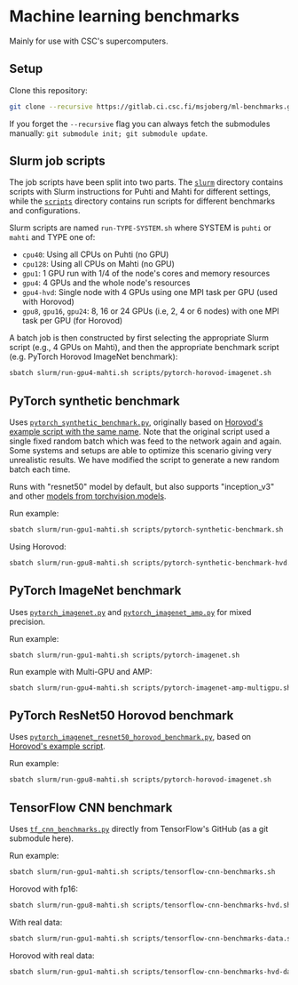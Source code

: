 # Machine learning benchmarks

Mainly for use with CSC's supercomputers.

## Setup

Clone this repository:

```bash
git clone --recursive https://gitlab.ci.csc.fi/msjoberg/ml-benchmarks.git
```

If you forget the `--recursive` flag you can always fetch the submodules
manually: `git submodule init; git submodule update`.

## Slurm job scripts

The job scripts have been split into two parts. The [`slurm`](slurm) directory
contains scripts with Slurm instructions for Puhti and Mahti for different
settings, while the [`scripts`](scripts) directory contains run scripts for
different benchmarks and configurations.

Slurm scripts are named `run-TYPE-SYSTEM.sh` where SYSTEM is `puhti` or `mahti`
and TYPE one of:

- `cpu40`: Using all CPUs on Puhti (no GPU)
- `cpu128`: Using all CPUs on Mahti (no GPU)
- `gpu1`: 1 GPU run with 1/4 of the node's cores and memory resources
- `gpu4`: 4 GPUs and the whole node's resources
- `gpu4-hvd`: Single node with 4 GPUs using one MPI task per GPU (used with Horovod)
- `gpu8`, `gpu16`, `gpu24`: 8, 16 or 24 GPUs (i.e, 2, 4 or 6 nodes) with one MPI
  task per GPU (for Horovod)

A batch job is then constructed by first selecting the appropriate Slurm script
(e.g., 4 GPUs on Mahti), and then the appropriate benchmark script (e.g. PyTorch
Horovod ImageNet benchmark):

```bash
sbatch slurm/run-gpu4-mahti.sh scripts/pytorch-horovod-imagenet.sh
```

## PyTorch synthetic benchmark

Uses [`pytorch_synthetic_benchmark.py`](pytorch_synthetic_benchmark.py),
originally based on [Horovod's example script with the same name][1]. Note that
the original script used a single fixed random batch which was feed to the
network again and again. Some systems and setups are able to optimize this
scenario giving very unrealistic results. We have modified the script to
generate a new random batch each time.

Runs with "resnet50" model by default, but also supports "inception_v3" and
other [models from torchvision.models][2].

[1]: https://github.com/horovod/horovod/blob/master/examples/pytorch/pytorch_synthetic_benchmark.py
[2]: https://pytorch.org/vision/stable/models.html

Run example:

```bash
sbatch slurm/run-gpu1-mahti.sh scripts/pytorch-synthetic-benchmark.sh
```

Using Horovod:

```bash
sbatch slurm/run-gpu8-mahti.sh scripts/pytorch-synthetic-benchmark-hvd.sh
```

## PyTorch ImageNet benchmark

Uses [`pytorch_imagenet.py`](pytorch_imagenet.py) and
[`pytorch_imagenet_amp.py`](pytorch_imagenet_amp.py) for mixed precision.

Run example:

```
sbatch slurm/run-gpu1-mahti.sh scripts/pytorch-imagenet.sh
```

Run example with Multi-GPU and AMP:

```bash
sbatch slurm/run-gpu4-mahti.sh scripts/pytorch-imagenet-amp-multigpu.sh
```

## PyTorch ResNet50 Horovod benchmark

Uses [`pytorch_imagenet_resnet50_horovod_benchmark.py`](pytorch_imagenet_resnet50_horovod_benchmark.py),
based on [Horovod's example script][3].

[3]: https://github.com/horovod/horovod/blob/master/examples/pytorch/pytorch_imagenet_resnet50.py

Run example:

```bash
sbatch slurm/run-gpu8-mahti.sh scripts/pytorch-horovod-imagenet.sh
```


## TensorFlow CNN benchmark

Uses [`tf_cnn_benchmarks.py`][4] directly from TensorFlow's GitHub (as a git
submodule here).

[4]: tensorflow-benchmarks/scripts/tf_cnn_benchmarks/tf_cnn_benchmarks.py

Run example:

```bash
sbatch slurm/run-gpu1-mahti.sh scripts/tensorflow-cnn-benchmarks.sh
```

Horovod with fp16:

```bash
sbatch slurm/run-gpu8-mahti.sh scripts/tensorflow-cnn-benchmarks-hvd.sh
```

With real data:

```bash
sbatch slurm/run-gpu1-mahti.sh scripts/tensorflow-cnn-benchmarks-data.sh
```

Horovod with real data:
```bash
sbatch slurm/run-gpu1-mahti.sh scripts/tensorflow-cnn-benchmarks-hvd-data.sh
```
